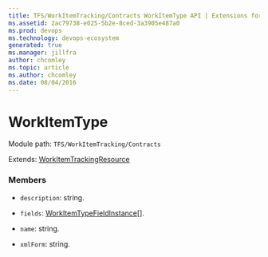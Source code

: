 ```yaml
---
title: TFS/WorkItemTracking/Contracts WorkItemType API | Extensions for Azure DevOps Services
ms.assetid: 2ac79738-e025-5b2e-8ced-3a3905e487a0
ms.prod: devops
ms.technology: devops-ecosystem
generated: true
ms.manager: jillfra
author: chcomley
ms.topic: article
ms.author: chcomley
ms.date: 08/04/2016
---
```


# WorkItemType

Module path: `TFS/WorkItemTracking/Contracts`

Extends: [WorkItemTrackingResource](../../../TFS/WorkItemTracking/Contracts/WorkItemTrackingResource.md)

### Members

* `description`: string. 

* `fields`: [WorkItemTypeFieldInstance](../../../TFS/WorkItemTracking/Contracts/WorkItemTypeFieldInstance.md)[]. 

* `name`: string. 

* `xmlForm`: string. 

